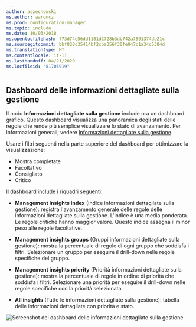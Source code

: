 ```yaml
---
author: aczechowski
ms.author: aaroncz
ms.prod: configuration-manager
ms.topic: include
ms.date: 10/03/2018
ms.openlocfilehash: f73d74e56dd1181d2728b3db742a7591374db21c
ms.sourcegitcommit: bbf820c35414bf2cba356f30fe047c1a34c5384d
ms.translationtype: HT
ms.contentlocale: it-IT
ms.lasthandoff: 04/21/2020
ms.locfileid: "81705919"
---
```

## <a name="management-insights-dashboard"></a><a name="bkmk_insights"></a> Dashboard delle informazioni dettagliate sulla gestione
<!--1357979-->

Il nodo **Informazioni dettagliate sulla gestione** include ora un dashboard grafico. Questo dashboard visualizza una panoramica degli stati delle regole che rende più semplice visualizzare lo stato di avanzamento. Per informazioni generali, vedere [Informazioni dettagliate sulla gestione](../../../servers/manage/management-insights.md).

Usare i filtri seguenti nella parte superiore del dashboard per ottimizzare la visualizzazione:
- Mostra completate
- Facoltativo
- Consigliato
- Critico

Il dashboard include i riquadri seguenti:
- **Management insights index** (Indice informazioni dettagliate sulla gestione): registra l'avanzamento generale delle regole delle informazioni dettagliate sulla gestione. L'indice è una media ponderata. Le regole critiche hanno maggior valore. Questo indice assegna il minor peso alle regole facoltative.  

- **Management insights groups** (Gruppi informazioni dettagliate sulla gestione): mostra la percentuale di regole di ogni gruppo che soddisfa i filtri. Selezionare un gruppo per eseguire il drill-down nelle regole specifiche del gruppo.  

- **Management insights priority** (Priorità informazioni dettagliate sulla gestione): mostra la percentuale di regole in ordine di priorità che soddisfa i filtri. Selezionare una priorità per eseguire il drill-down nelle regole specifiche con la priorità selezionata.  

- **All insights** (Tutte le informazioni dettagliate sulla gestione): tabella delle informazioni dettagliate con priorità e stato.  

![Screenshot del dashboard delle informazioni dettagliate sulla gestione](../../media/1357979-management-insights-dashboard.png)



